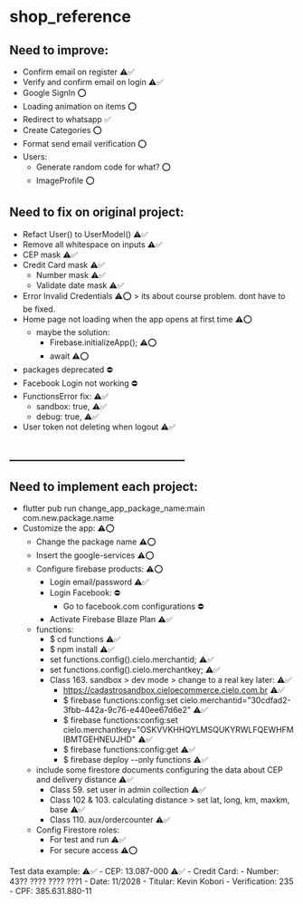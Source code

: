 # shop_reference

## Need to improve:
- Confirm email on register ⚠️✅
- Verify and confirm email on login ⚠️✅
- Google SignIn ⭕
- Loading animation on items ⭕
- Redirect to whatsapp ✅
- Create Categories ⭕
- Format send email verification ⭕
- Users:
    - Generate random code for what? ⭕
    - ImageProfile ⭕
    
## Need to fix on original project:
- Refact User() to UserModel() ⚠️✅
- Remove all whitespace on inputs ⚠️✅
- CEP mask ⚠️✅
- Credit Card mask ⚠️✅
    - Number mask ⚠️✅
    - Validate date mask ⚠️✅
- Error Invalid Credentials ⚠️⭕ > its about course problem. dont have to be fixed.
- Home page not loading when the app opens at first time ⚠️⭕
    - maybe the solution:
        - Firebase.initializeApp(); ⚠️⭕
        - await ⚠️⭕
- packages deprecated ⛔
- Facebook Login not working ⛔
- FunctionsError fix: ⚠️✅
    - sandbox: true, ⚠️✅
    - debug: true, ⚠️✅
- User token not deleting when logout ⚠️✅

## _______________________________

## Need to implement each project:
- flutter pub run change_app_package_name:main com.new.package.name
- Customize the app: ⚠️⭕
    - Change the package name ⚠️⭕
    - Insert the google-services ⚠️⭕
    - Configure firebase products: ⚠️⭕
        - Login email/password ⚠️✅
        - Login Facebook: ⛔
            - Go to facebook.com configurations ⛔
        - Activate Firebase Blaze Plan ⚠️✅
    - functions:
        - $ cd functions ⚠️✅
        - $ npm install ⚠️✅
        - set functions.config().cielo.merchantid; ⚠️✅
        - set functions.config().cielo.merchantkey; ⚠️✅
        - Class 163. sandbox > dev mode > change to a real key later: ⚠️✅
            - https://cadastrosandbox.cieloecommerce.cielo.com.br ⚠️✅
            - $ firebase functions:config:set cielo.merchantid="30cdfad2-3fbb-442a-9c76-e440ee67d6e2" ⚠️✅
            - $ firebase functions:config:set cielo.merchantkey="OSKVVKHHQYLMSQUKYRWLFQEWHFMIBMTGEHNEUJHD" ⚠️✅
            - $ firebase functions:config:get ⚠️✅
            - $ firebase deploy --only functions ⚠️✅
    - include some firestore documents configuring the data about CEP and delivery distance ⚠️✅
        - Class 59. set user in admin collection ⚠️✅
        - Class 102 & 103. calculating distance > set lat, long, km, maxkm, base ⚠️✅
        - Class 110. aux/ordercounter ⚠️✅
    - Config Firestore roles:
        - For test and run ⚠️✅
        - For secure access ⚠️⭕
        
Test data example: ⚠️✅
    - CEP: 13.087-000 ⚠️✅
    - Credit Card:
        - Number: 43?? ???? ???? ???1
        - Date: 11/2028
        - Titular: Kevin Kobori
        - Verification: 235
    - CPF: 385.631.880-11
